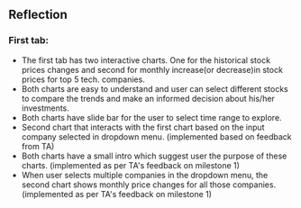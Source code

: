 
## Reflection

### First tab:
- The first tab has two interactive charts. One for the historical stock prices changes and second for monthly increase(or decrease)in stock prices for top 5 tech. companies.
- Both charts are easy to understand and user can select different stocks to compare the trends and make an informed decision about his/her investments.
- Both charts have slide bar for the user to select time range to explore.
- Second chart that interacts with the first chart based on the input company selected in dropdown menu. (implemented based on feedback from TA)
- Both charts have a small intro which suggest user the purpose of these charts. (implemented as per TA's feedback on milestone 1)
- When user selects multiple companies in the dropdown menu, the second chart shows monthly price changes for all those companies. (implemented as per TA's feedback on milestone 1)


